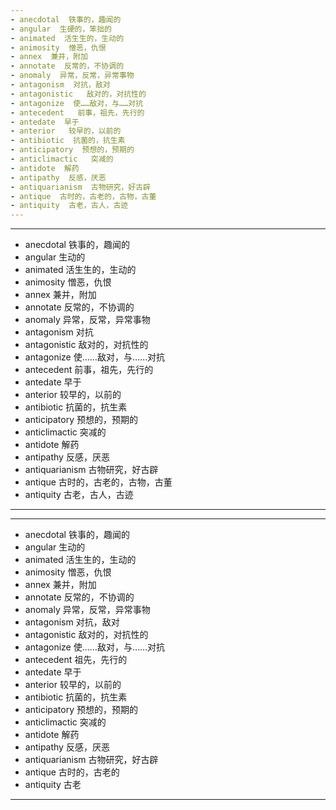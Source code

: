 ```yaml
---
- anecdotal  铁事的，趣闻的
- angular  生硬的，笨拙的
- animated  活生生的，生动的
- animosity  憎恶，仇恨
- annex  兼并，附加
- annotate  反常的，不协调的
- anomaly  异常，反常，异常事物
- antagonism  对抗，敌对
- antagonistic   敌对的，对抗性的
- antagonize  使……敌对，与……对抗
- antecedent   前事，祖先，先行的
- antedate  早于
- anterior   较早的，以前的
- antibiotic  抗菌的，抗生素
- anticipatory  预想的，预期的
- anticlimactic   突减的
- antidote  解药
- antipathy  反感，厌恶
- antiquarianism  古物研究，好古辟
- antique  古时的，古老的，古物，古董
- antiquity  古老，古人，古迹
---
```


---
- anecdotal  铁事的，趣闻的
- angular  生动的
- animated  活生生的，生动的
- animosity  憎恶，仇恨
- annex  兼并，附加
- annotate  反常的，不协调的
- anomaly  异常，反常，异常事物
- antagonism  对抗
- antagonistic  敌对的，对抗性的
- antagonize  使……敌对，与……对抗
- antecedent  前事，祖先，先行的
- antedate  早于
- anterior  较早的，以前的
- antibiotic  抗菌的，抗生素
- anticipatory  预想的，预期的
- anticlimactic  突减的
- antidote  解药
- antipathy  反感，厌恶
- antiquarianism  古物研究，好古辟
- antique  古时的，古老的，古物，古董
- antiquity  古老，古人，古迹
---

---
- anecdotal  铁事的，趣闻的
- angular  生动的
- animated  活生生的，生动的
- animosity   憎恶，仇恨
- annex  兼并，附加
- annotate  反常的，不协调的
- anomaly  异常，反常，异常事物
- antagonism 对抗，敌对
- antagonistic  敌对的，对抗性的
- antagonize  使……敌对，与……对抗
- antecedent  祖先，先行的
- antedate  早于
- anterior  较早的，以前的
- antibiotic  抗菌的，抗生素
- anticipatory  预想的，预期的
- anticlimactic 突减的
- antidote  解药
- antipathy  反感，厌恶
- antiquarianism  古物研究，好古辟
- antique  古时的，古老的
- antiquity  古老
---